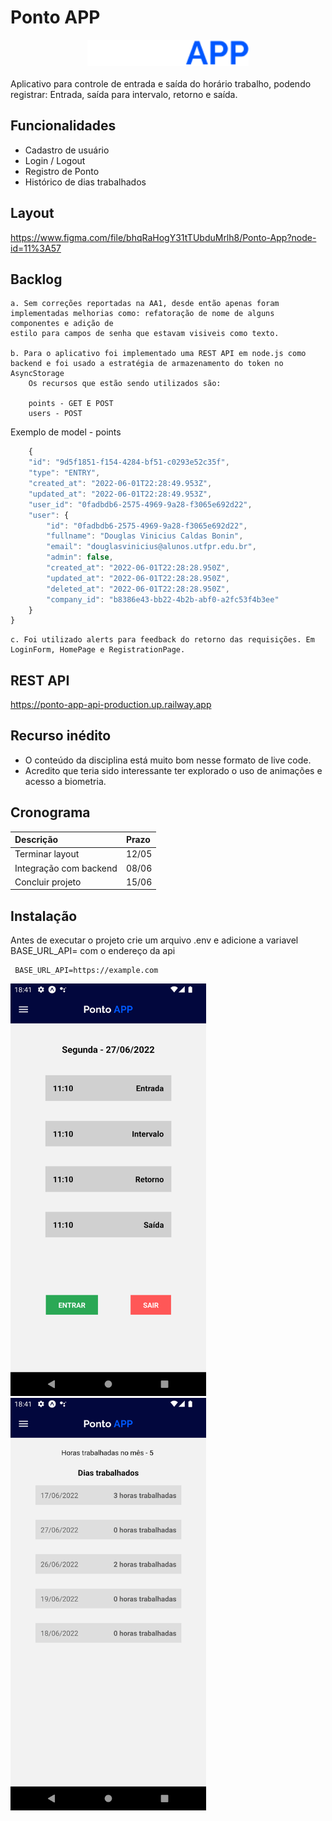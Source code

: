 # Ponto APP


<center><img src="https://raw.githubusercontent.com/dviniciusbonin/ponto-app/5de76e29066098c920b170b7aa50811b75625a37/assets/logo.svg" height="42"></center>

<br>
Aplicativo para controle de entrada e saída do horário trabalho, podendo registrar:
Entrada, saída para intervalo, retorno e saída.



## Funcionalidades

- Cadastro de usuário
- Login / Logout
- Registro de Ponto
- Histórico de dias trabalhados


## Layout

https://www.figma.com/file/bhqRaHogY31tTUbduMrlh8/Ponto-App?node-id=11%3A57


## Backlog
    a. Sem correções reportadas na AA1, desde então apenas foram implementadas melhorias como: refatoração de nome de alguns componentes e adição de 
    estilo para campos de senha que estavam visiveis como texto.

    b. Para o aplicativo foi implementado uma REST API em node.js como backend e foi usado a estratégia de armazenamento do token no AsyncStorage
        Os recursos que estão sendo utilizados são:

        points - GET E POST 
        users - POST

Exemplo de model - points
```javascript
    {
	"id": "9d5f1851-f154-4284-bf51-c0293e52c35f",
	"type": "ENTRY",
	"created_at": "2022-06-01T22:28:49.953Z",
	"updated_at": "2022-06-01T22:28:49.953Z",
	"user_id": "0fadbdb6-2575-4969-9a28-f3065e692d22",
	"user": {
		"id": "0fadbdb6-2575-4969-9a28-f3065e692d22",
		"fullname": "Douglas Vinicius Caldas Bonin",
		"email": "douglasvinicius@alunos.utfpr.edu.br",
		"admin": false,
		"created_at": "2022-06-01T22:28:28.950Z",
		"updated_at": "2022-06-01T22:28:28.950Z",
		"deleted_at": "2022-06-01T22:28:28.950Z",
		"company_id": "b8386e43-bb22-4b2b-abf0-a2fc53f4b3ee"
	}
}
```
    c. Foi utilizado alerts para feedback do retorno das requisições. Em LoginForm, HomePage e RegistrationPage.


## REST API

https://ponto-app-api-production.up.railway.app

## Recurso inédito
- O conteúdo da disciplina está muito bom nesse formato de live code.
- Acredito que teria sido interessante ter explorado o uso de animações e acesso a biometria.

## Cronograma


| Descrição   | Prazo       |
| :---------- | :--------- | 
| Terminar layout | 12/05 
| Integração com backend | 08/06
| Concluir projeto | 15/06 


## Instalação

Antes de executar o projeto crie um arquivo .env e adicione a variavel BASE_URL_API=
com o endereço da api

```env
 BASE_URL_API=https://example.com
```

<img src="https://github.com/dviniciusbonin/ponto-app/blob/main/assets/picture1.png?raw=true" height="660">

<img src="https://github.com/dviniciusbonin/ponto-app/blob/main/assets/picture2.png?raw=true" height="660">
    
